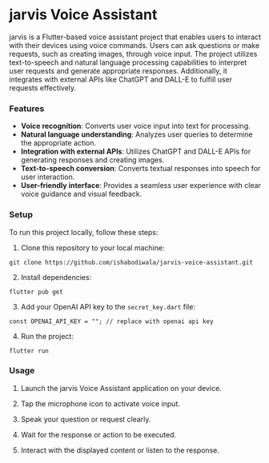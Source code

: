 # jarvis Voice Assistant

jarvis is a Flutter-based voice assistant project that enables users to interact with their devices using voice commands. Users can ask questions or make requests, such as creating images, through voice input. The project utilizes text-to-speech and natural language processing capabilities to interpret user requests and generate appropriate responses. Additionally, it integrates with external APIs like ChatGPT and DALL-E to fulfill user requests effectively.

### Features

- **Voice recognition**: Converts user voice input into text for processing.
- **Natural language understanding**: Analyzes user queries to determine the appropriate action.
- **Integration with external APIs**: Utilizes ChatGPT and DALL-E APIs for generating responses and creating images.
- **Text-to-speech conversion**: Converts textual responses into speech for user interaction.
- **User-friendly interface**: Provides a seamless user experience with clear voice guidance and visual feedback.

### Setup
To run this project locally, follow these steps:

1. Clone this repository to your local machine:

```
git clone https://github.com/ishabodiwala/jarvis-voice-assistant.git
```

2. Install dependencies:

```
flutter pub get
```

3. Add your OpenAI API key to the `secret_key.dart` file:

```
const OPENAI_API_KEY = ""; // replace with openai api key
```

4. Run the project:

```
flutter run
```

### Usage

1. Launch the jarvis Voice Assistant application on your device.

2. Tap the microphone icon to activate voice input.

3. Speak your question or request clearly.

4. Wait for the response or action to be executed.

5. Interact with the displayed content or listen to the response.

